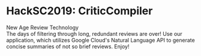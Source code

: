 # HackSC2019: CriticCompiler

New Age Review Technology</br>
The days of filtering through long, redundant reviews are over! Use our application, which utilizes Google Cloud's Natural Language API to generate concise summaries of not so brief reviews. Enjoy!
